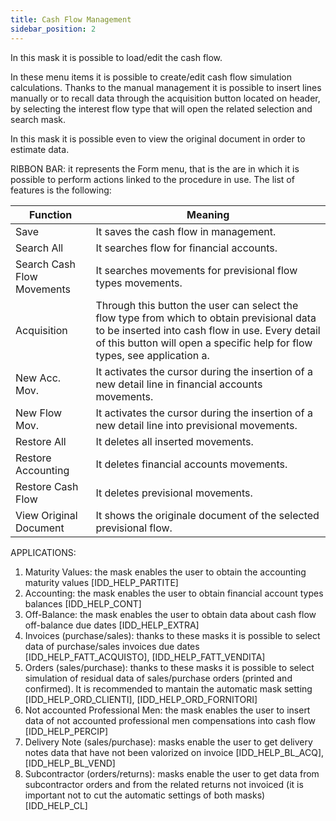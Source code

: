 ```yaml
---
title: Cash Flow Management
sidebar_position: 2
---
```


In this mask it is possible to load/edit the cash flow.

In these menu items it is possible to create/edit cash flow simulation calculations. Thanks to the manual management it is possible to insert lines manually or to recall data through the acquisition button located on header, by selecting the interest flow type that will open the related selection and search mask.

In this mask it is possible even to view the original document in order to estimate data.

RIBBON BAR: it represents the Form menu, that is the are in which it is possible to perform actions linked to the procedure in use. The list of features is the following:



| Function | Meaning |
| --- | --- |
| Save | It saves the cash flow in management. |
| Search All | It searches flow for financial accounts. |
| Search Cash Flow Movements | It searches movements for previsional flow types movements. |
| Acquisition | Through this button the user can select the flow type from which to obtain previsional data to be inserted into cash flow in use. Every detail of this button will open a specific help for flow types, see application a. |
| New Acc. Mov. | It activates the cursor during the insertion of a new detail line in financial accounts movements. |
| New Flow Mov. | It activates the cursor during the insertion of a new detail line into previsional movements. |
| Restore All | It deletes all inserted movements. |
| Restore Accounting | It deletes financial accounts movements. |
| Restore Cash Flow | It deletes previsional movements. |
| View Original Document | It shows the originale document of the selected previsional flow. |

APPLICATIONS:


 1. Maturity Values: the mask enables the user to obtain the accounting maturity values [IDD_HELP_PARTITE]
 2. Accounting: the mask enables the user to obtain financial account types balances [IDD_HELP_CONT]
 3. Off-Balance: the mask enables the user to obtain data about cash flow off-balance due dates [IDD_HELP_EXTRA]
 4. Invoices (purchase/sales): thanks to these masks it is possible to select data of purchase/sales invoices due dates [IDD_HELP_FATT_ACQUISTO], [IDD_HELP_FATT_VENDITA]
 5. Orders (sales/purchase): thanks to these masks it is possible to select simulation of residual data of sales/purchase orders (printed and confirmed). It is recommended to mantain the automatic mask setting [IDD_HELP_ORD_CLIENTI], [IDD_HELP_ORD_FORNITORI]
 6. Not accounted Professional Men: the mask enables the user to insert data of not accounted professional men compensations into cash flow [IDD_HELP_PERCIP]
 7. Delivery Note (sales/purchase): masks enable the user to get delivery notes data that have not been valorized on invoice [IDD_HELP_BL_ACQ], [IDD_HELP_BL_VEND]
 8. Subcontractor (orders/returns): masks enable the user to get data from subcontractor orders and from the related returns not invoiced (it is important not to cut the automatic settings of both masks) [IDD_HELP_CL]






